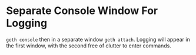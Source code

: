 # Separate Console Window For Logging

`geth console` then in a separate window `geth attach`. Logging will appear in the first window, with the second free of clutter to enter commands.